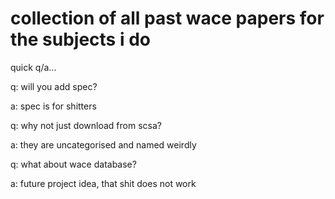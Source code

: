 # collection of all past wace papers for the subjects i do

quick q/a...

q: will you add spec?

a: spec is for shitters

q: why not just download from scsa?

a: they are uncategorised and named weirdly

q: what about wace database?

a: future project idea, that shit does not work
